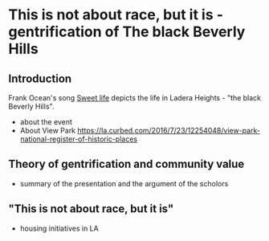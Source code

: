 
# This is not about race, but it is - gentrification of The black Beverly Hills

## Introduction


Frank Ocean's song [Sweet life](https://www.youtube.com/watch?v=JDknpQzPY-o) depicts the life in Ladera Heights - "the black Beverly Hills".

- about the event
- About View Park
https://la.curbed.com/2016/7/23/12254048/view-park-national-register-of-historic-places

## Theory of gentrification and community value
- summary of the presentation and the argument of the scholors

## "This is not about race, but it is"
- housing initiatives in LA
